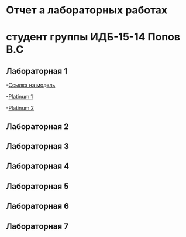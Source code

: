 # Отчет а лабораторных работах
# студент группы ИДБ-15-14 Попов В.С

## Лабораторная 1
-[Ссылка на модель](https://github.com/slava6370/slava.github.io/blob/master/1.PNG)

-[Platinum 1](https://github.com/slava6370/slava.github.io/blob/master/platinum.txt)

-[Platinum 2](https://github.com/slava6370/slava.github.io/blob/master/Platinum%202.txt)

## Лабораторная 2

## Лабораторная 3

## Лабораторная 4

## Лабораторная 5

## Лабораторная 6

## Лабораторная 7
